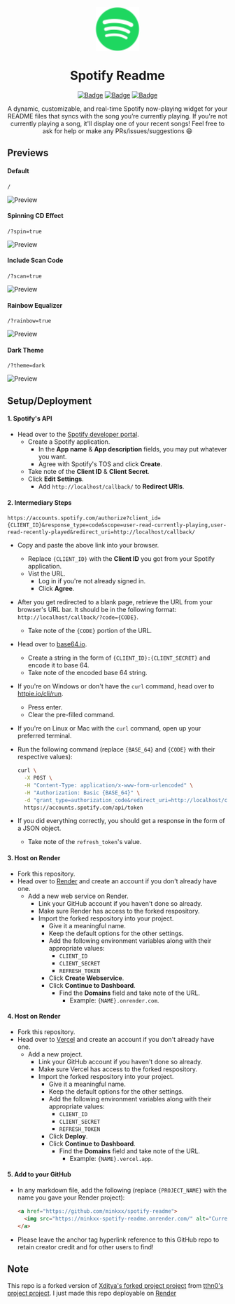 <div align="center">
  <img src="assets/spotify.svg" width="100" align="center">
  <h1>Spotify Readme</h1>

  [![Badge](https://img.shields.io/github/issues/minkxx/spotify-readme?style=for-the-badge)](https://github.com/minkxx/spotify-readme/issues)
  [![Badge](https://img.shields.io/github/forks/minkxx/spotify-readme?style=for-the-badge)](https://github.com/minkxx/spotify-readme/network)
  [![Badge](https://img.shields.io/github/stars/minkxx/spotify-readme?style=for-the-badge)](https://github.com/minkxx/spotify-readme/stargazers)

</div>

<p align="center">
  A dynamic, customizable, and real-time Spotify now-playing widget for your README files that syncs with the song you’re currently playing. If you're not currently playing a song, it'll display one of your recent songs! Feel free to ask for help or make any PRs/issues/suggestions 😄
</p>

## Previews

#### Default
```
/
```
![Preview](https://minkxx-spotify-readme.onrender.com)

#### Spinning CD Effect
```
/?spin=true
```
![Preview](https://minkxx-spotify-readme.onrender.com/?spin=true)

#### Include Scan Code
```
/?scan=true
```
![Preview](https://minkxx-spotify-readme.onrender.com/?scan=true)

#### Rainbow Equalizer
```
/?rainbow=true
```
![Preview](https://minkxx-spotify-readme.onrender.com/?rainbow=true)

#### Dark Theme
```
/?theme=dark
```
![Preview](https://minkxx-spotify-readme.onrender.com/?theme=dark)

## Setup/Deployment

#### 1. Spotify's API

* Head over to the <a href="https://developer.spotify.com/dashboard/">Spotify developer portal</a>.
  * Create a Spotify application.
    * In the **App name** & **App description** fields, you may put whatever you want.
    * Agree with Spotify's TOS and click **Create**.
  * Take note of the **Client ID** & **Client Secret**.
  * Click **Edit Settings**.
    * Add `http://localhost/callback/` to **Redirect URIs**.

#### 2. Intermediary Steps

```
https://accounts.spotify.com/authorize?client_id={CLIENT_ID}&response_type=code&scope=user-read-currently-playing,user-read-recently-played&redirect_uri=http://localhost/callback/
```

* Copy and paste the above link into your browser.
  * Replace `{CLIENT_ID}` with the **Client ID** you got from your Spotify application.
  * Vist the URL.
    * Log in if you're not already signed in.
    * Click **Agree**.
* After you get redirected to a blank page, retrieve the URL from your browser's URL bar. It should be in the following format: `http://localhost/callback/?code={CODE}`.
  * Take note of the `{CODE}` portion of the URL.
* Head over to <a href="https://base64.io">base64.io</a>.
  * Create a string in the form of `{CLIENT_ID}:{CLIENT_SECRET}` and encode it to base 64.
  * Take note of the encoded base 64 string.
* If you're on Windows or don't have the `curl` command, head over to <a href="https://httpie.io/cli/run">httpie.io/cli/run</a>.
  * Press enter.
  * Clear the pre-filled command.
* If you're on Linux or Mac with the `curl` command, open up your preferred terminal.
* Run the following command (replace `{BASE_64}` and `{CODE}` with their respective values):

  ```bash
  curl \
    -X POST \
    -H "Content-Type: application/x-www-form-urlencoded" \
    -H "Authorization: Basic {BASE_64}" \
    -d "grant_type=authorization_code&redirect_uri=http://localhost/callback/&code={CODE}" \
    https://accounts.spotify.com/api/token
  ```

* If you did everything correctly, you should get a response in the form of a JSON object.
  * Take note of the `refresh_token`'s value.

#### 3. Host on Render

* Fork this repository.
* Head over to <a href="https://render.com">Render</a> and create an account if you don't already have one.
  * Add a new web service on Render.
    * Link your GitHub account if you haven't done so already.
    * Make sure Render has access to the forked respository.
    * Import the forked respository into your project.
      * Give it a meaningful name.
      * Keep the default options for the other settings.
      * Add the following environment variables along with their appropriate values:
        * `CLIENT_ID`
        * `CLIENT_SECRET`
        * `REFRESH_TOKEN`
      * Click **Create Webservice**.
      * Click **Continue to Dashboard**.
        * Find the **Domains** field and take note of the URL.
          * Example: `{NAME}.onrender.com`.
         
#### 4. Host on Render

* Fork this repository.
* Head over to <a href="https://vercel.com">Vercel</a> and create an account if you don't already have one.
  * Add a new project.
    * Link your GitHub account if you haven't done so already.
    * Make sure Vercel has access to the forked respository.
    * Import the forked respository into your project.
      * Give it a meaningful name.
      * Keep the default options for the other settings.
      * Add the following environment variables along with their appropriate values:
        * `CLIENT_ID`
        * `CLIENT_SECRET`
        * `REFRESH_TOKEN`
      * Click **Deploy**.
      * Click **Continue to Dashboard**.
        * Find the **Domains** field and take note of the URL.
          * Example: `{NAME}.vercel.app`.

#### 5. Add to your GitHub

* In any markdown file, add the following (replace `{PROJECT_NAME}` with the name you gave your Render project):

  ```html
  <a href="https://github.com/minkxx/spotify-readme">
    <img src="https://minkxx-spotify-readme.onrender.com/" alt="Current Spotify Song">
  </a>
  ```

* Please leave the anchor tag hyperlink reference to this GitHub repo to retain creator credit and for other users to find! 


## Note

This repo is a forked version of <a href="https://github.com/xditya/Spotify-Readme-New">Xditya's forked project project</a> from <a href="https://github.com/tthn0/Spotify-Readme">tthn0's project project</a>. I just made this repo deployable on <a href="https://render.com">Render</a>
